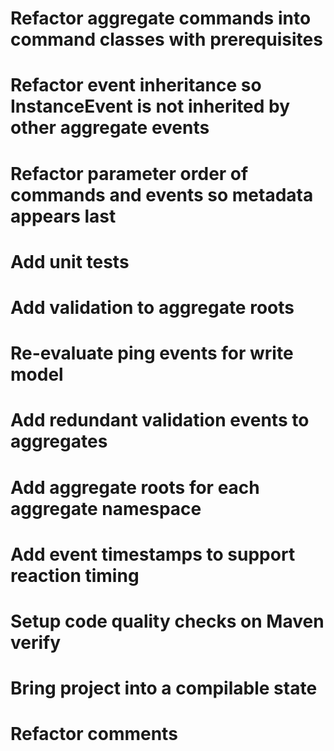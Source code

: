 # Refactor aggregate commands into command classes with prerequisites

# Refactor event inheritance so InstanceEvent is not inherited by other aggregate events

# Refactor parameter order of commands and events so metadata appears last

# Add unit tests

# Add validation to aggregate roots

# Re-evaluate ping events for write model

# Add redundant validation events to aggregates

# Add aggregate roots for each aggregate namespace

# Add event timestamps to support reaction timing

# Setup code quality checks on Maven verify

# Bring project into a compilable state

# Refactor comments
